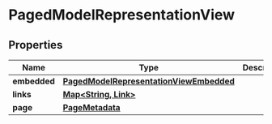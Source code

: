 

# PagedModelRepresentationView


## Properties

| Name | Type | Description | Notes |
|------------ | ------------- | ------------- | -------------|
|**embedded** | [**PagedModelRepresentationViewEmbedded**](PagedModelRepresentationViewEmbedded.md) |  |  [optional] |
|**links** | [**Map&lt;String, Link&gt;**](Link.md) |  |  [optional] |
|**page** | [**PageMetadata**](PageMetadata.md) |  |  [optional] |



